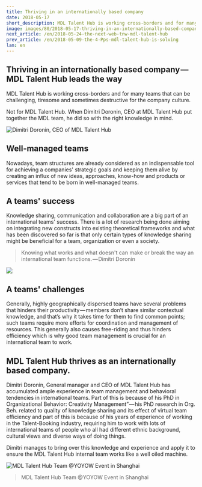 ```yaml
---
title: Thriving in an internationally based company
date: 2018-05-17
short_description: MDL Talent Hub is working cross-borders and for many teams that can be challenging, tiresome and sometimes destructive for the company culture.
image: images/80/2018-05-17-thriving-in-an-internationally-based-company1.jpeg
next_article: /en/2018-05-24-the-next-web-tnw-mdl-talent-hub
prev_article: /en/2018-05-09-the-4-Pps-mdl-talent-hub-is-solving
lan: en
---
```


## Thriving in an internationally based company — MDL Talent Hub leads the way

MDL Talent Hub is working cross-borders and for many teams that can be challenging, tiresome and sometimes destructive for the company culture.

Not for MDL Talent Hub. When Dimitri Doronin, CEO at MDL Talent Hub put together the MDL team, he did so with the right knowledge in mind.

![Dimitri Doronin, CEO of MDL Talent Hub](/images/80/2018-05-17-thriving-in-an-internationally-based-company1.jpeg)


## Well-managed teams

Nowadays, team structures are already considered as an indispensable tool for achieving a companies' strategic goals and keeping them alive by creating an influx of new ideas, approaches, know-how and products or services that tend to be born in well-managed teams.

## A teams' success

Knowledge sharing, communication and collaboration are a big part of an international teams' success. There is a lot of research being done aiming on integrating new constructs into existing theoretical frameworks and what has been discovered so far is that only certain types of knowledge sharing might be beneficial for a team, organization or even a society.

>Knowing what works and what doesn't can make or break the way an international team functions. — Dimitri Doronin

![](/images/80/2018-05-17-thriving-in-an-internationally-based-company2.jpeg)

## A teams' challenges

Generally, highly geographically dispersed teams have several problems that hinders their productivity — members don’t share similar contextual knowledge, and that’s why it takes time for them to find common points; such teams require more efforts for coordination and management of resources. This generally also causes free-riding and thus hinders efficiency which is why good team management is crucial for an international team to work.

## MDL Talent Hub thrives as an internationally based company.

Dimitri Doronin, General manager and CEO of MDL Talent Hub has accumulated ample experience in team management and behavioral tendencies in international teams. Part of this is because of his PhD in Organizational Behavior: Creativity Management” — his PhD research in Org. Beh. related to quality of knowledge sharing and its effect of virtual team efficiency and part of this is because of his years of experience of working in the Talent-Booking industry, requiring him to work with lots of international teams of people who all had different ethnic background, cultural views and diverse ways of doing things.


Dimitri manages to bring over this knowledge and experience and apply it to ensure the MDL Talent Hub internal team works like a well oiled machine.


![MDL Talent Hub Team @YOYOW Event in Shanghai](/images/80/2018-05-17-thriving-in-an-internationally-based-company3.jpeg)

>MDL Talent Hub Team @YOYOW Event in Shanghai